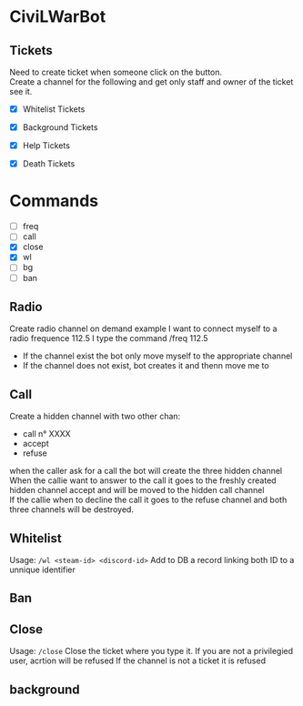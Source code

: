 # CiviLWarBot

## Tickets
Need to create ticket when someone click on the button.\
Create a channel for the following and get only staff and owner of the ticket see it.

  - [x] Whitelist Tickets 
  - [x] Background Tickets
  - [x] Help Tickets
  - [x] Death Tickets



# Commands
- [ ] freq
- [ ] call
- [x] close
- [x] wl
- [ ] bg
- [ ] ban

## Radio
Create radio channel on demand
example I want to connect myself to a radio frequence 112.5 I type the command /freq 112.5
  - If the channel exist the bot only move myself to the appropriate channel
  - If the channel does not exist, bot creates it and thenn move me to

## Call
Create a hidden channel with two other chan:
 * call n° XXXX
 * accept
 * refuse

when the caller ask for a call the bot will create the three hidden channel\
When the callie want to answer to the call it goes to the freshly created hidden channel accept and will be moved to the hidden call channel\
If the callie when to decline the call it goes to the refuse channel and both three channels will be destroyed.

## Whitelist
Usage: `/wl <steam-id> <discord-id>`
Add to DB a record linking both ID to a unnique identifier

## Ban
## Close
Usage: `/close`
Close the ticket where you type it.
If you are not a privilegied user, acrtion will be refused
If the channel is not a ticket it is refused

## background